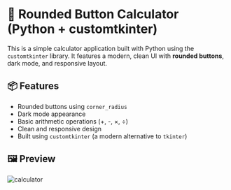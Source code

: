 
# 🔢 Rounded Button Calculator (Python + customtkinter)

This is a simple calculator application built with Python using the `customtkinter` library. It features a modern, clean UI with **rounded buttons**, dark mode, and responsive layout.

## 📦 Features

- Rounded buttons using `corner_radius`
- Dark mode appearance
- Basic arithmetic operations (+, -, ×, ÷)
- Clean and responsive design
- Built using `customtkinter` (a modern alternative to `tkinter`)

## 🖼️ Preview
![calculator](https://github.com/user-attachments/assets/08bfe4a8-5b17-4db7-a7af-c89d8d43005c)


